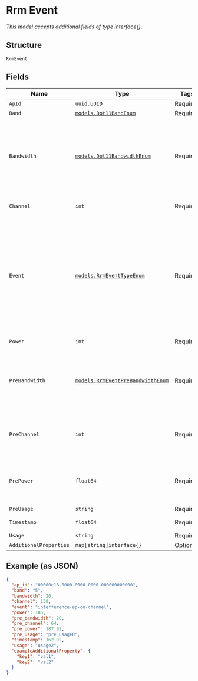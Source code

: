 
# Rrm Event

*This model accepts additional fields of type interface{}.*

## Structure

`RrmEvent`

## Fields

| Name | Type | Tags | Description |
|  --- | --- | --- | --- |
| `ApId` | `uuid.UUID` | Required | - |
| `Band` | [`models.Dot11BandEnum`](../../doc/models/dot-11-band-enum.md) | Required | enum: `24`, `5`, `6` |
| `Bandwidth` | [`models.Dot11BandwidthEnum`](../../doc/models/dot-11-bandwidth-enum.md) | Required | channel width for the band.enum: `20`, `40`, `80` (only applicable for band_5 and band_6), `160` (only for band_6) |
| `Channel` | `int` | Required | channel for the band from rrm |
| `Event` | [`models.RrmEventTypeEnum`](../../doc/models/rrm-event-type-enum.md) | Required | enum: `interference-ap-co-channel`, `interference-ap-non-wifi`, `neighbor-ap-down`, `neighbor-ap-recovered`, `radar-detected`, `rrm-radar`, `scheduled-site_rrm`, `triggered-site_rrm` |
| `Power` | `int` | Required | tx power of the radio |
| `PreBandwidth` | [`models.RrmEventPreBandwidthEnum`](../../doc/models/rrm-event-pre-bandwidth-enum.md) | Required | (previously) channel width for the band , 0 means no previously available. enum: `0`, `20`, `40`, `80`, `160` |
| `PreChannel` | `int` | Required | (previously) channel for the band, 0 means no previously available |
| `PrePower` | `float64` | Required | (previously) tx power of the radio, 0 means no previously available |
| `PreUsage` | `string` | Required | - |
| `Timestamp` | `float64` | Required | timestamp of the event |
| `Usage` | `string` | Required | - |
| `AdditionalProperties` | `map[string]interface{}` | Optional | - |

## Example (as JSON)

```json
{
  "ap_id": "00000c18-0000-0000-0000-000000000000",
  "band": "5",
  "bandwidth": 20,
  "channel": 130,
  "event": "interference-ap-co-channel",
  "power": 186,
  "pre_bandwidth": 20,
  "pre_channel": 64,
  "pre_power": 187.92,
  "pre_usage": "pre_usage8",
  "timestamp": 162.92,
  "usage": "usage2",
  "exampleAdditionalProperty": {
    "key1": "val1",
    "key2": "val2"
  }
}
```

